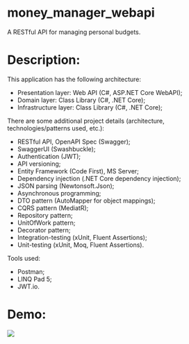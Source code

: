 # money_manager_webapi
A RESTful API for managing personal budgets.

# Description:

This application has the following architecture:

- Presentation layer: Web API (C#, ASP.NET Core WebAPI);
- Domain layer: Class Library (C#, .NET Core);
- Infrastructure layer: Class Library (C#, .NET Core);

There are some additional project details (architecture, technologies/patterns used, etc.):
- RESTful API, OpenAPI Spec (Swagger);
- SwaggerUI (Swashbuckle);
- Authentication (JWT);
- API versioning;
- Entity Framework (Code First), MS Server;
- Dependency injection (.NET Core dependency injection);
- JSON parsing (Newtonsoft.Json);
- Asynchronous programming;
- DTO pattern (AutoMapper for object mappings);
- CQRS pattern (MediatR);
- Repository pattern;
- UnitOfWork pattern;
- Decorator pattern;
- Integration-testing (xUnit, Fluent Assertions);
- Unit-testing (xUnit, Moq, Fluent Assertions).

Tools used:
- Postman;
- LINQ Pad 5;
- JWT.io.

# Demo:

![](demo.gif)